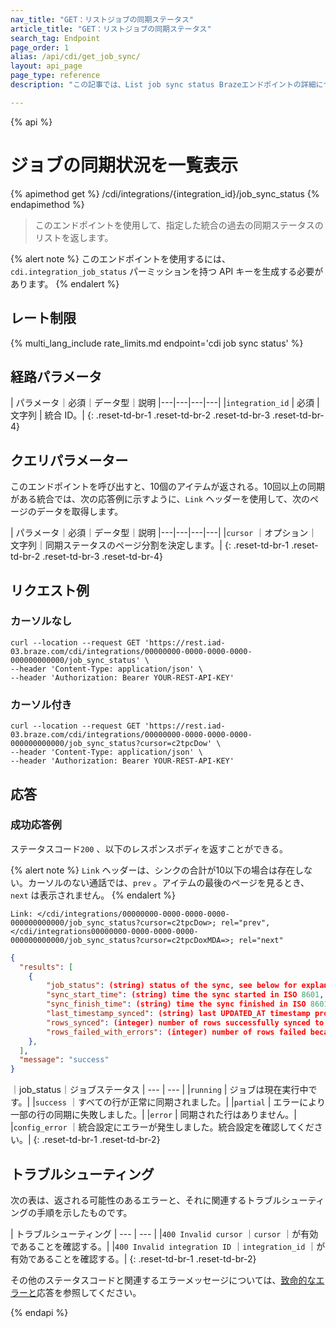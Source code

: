 ```yaml
---
nav_title: "GET：リストジョブの同期ステータス"
article_title: "GET：リストジョブの同期ステータス"
search_tag: Endpoint
page_order: 1
alias: /api/cdi/get_job_sync/
layout: api_page
page_type: reference
description: "この記事では、List job sync status Brazeエンドポイントの詳細について概説します。"

---
```

{% api %}
# ジョブの同期状況を一覧表示
{% apimethod get %}
/cdi/integrations/{integration_id}/job_sync_status
{% endapimethod %}

> このエンドポイントを使用して、指定した統合の過去の同期ステータスのリストを返します。

{% alert note %}
このエンドポイントを使用するには、`cdi.integration_job_status` パーミッションを持つ API キーを生成する必要があります。
{% endalert %}

## レート制限

{% multi_lang_include rate_limits.md endpoint='cdi job sync status' %}

## 経路パラメータ

| パラメータ｜必須｜データ型｜説明
|---|---|---|---|
|`integration_id` | 必須 | 文字列 | 統合 ID。|
{: .reset-td-br-1 .reset-td-br-2 .reset-td-br-3 .reset-td-br-4}

## クエリパラメーター

このエンドポイントを呼び出すと、10個のアイテムが返される。10回以上の同期がある統合では、次の応答例に示すように、`Link` ヘッダーを使用して、次のページのデータを取得します。

| パラメータ｜必須｜データ型｜説明
|---|---|---|---|
|`cursor` ｜オプション｜文字列｜同期ステータスのページ分割を決定します。|
{: .reset-td-br-1 .reset-td-br-2 .reset-td-br-3 .reset-td-br-4}

## リクエスト例

### カーソルなし

```
curl --location --request GET 'https://rest.iad-03.braze.com/cdi/integrations/00000000-0000-0000-0000-000000000000/job_sync_status' \
--header 'Content-Type: application/json' \
--header 'Authorization: Bearer YOUR-REST-API-KEY'
```

### カーソル付き

```
curl --location --request GET 'https://rest.iad-03.braze.com/cdi/integrations/00000000-0000-0000-0000-000000000000/job_sync_status?cursor=c2tpcDow' \
--header 'Content-Type: application/json' \
--header 'Authorization: Bearer YOUR-REST-API-KEY'
```

## 応答

### 成功応答例

ステータスコード`200` 、以下のレスポンスボディを返すことができる。

{% alert note %}
`Link` ヘッダーは、シンクの合計が10以下の場合は存在しない。カーソルのない通話では、`prev` 。アイテムの最後のページを見るとき、`next` は表示されません。
{% endalert %}

```
Link: </cdi/integrations/00000000-0000-0000-0000-000000000000/job_sync_status?cursor=c2tpcDow>; rel="prev",</cdi/integrations00000000-0000-0000-0000-000000000000/job_sync_status?cursor=c2tpcDoxMDA=>; rel="next"
```

```json
{
  "results": [
    {
        "job_status": (string) status of the sync, see below for explanation of different statuses,
        "sync_start_time": (string) time the sync started in ISO 8601,
        "sync_finish_time": (string) time the sync finished in ISO 8601,
        "last_timestamp_synced": (string) last UPDATED_AT timestamp processed by the sync in ISO 8601,
        "rows_synced": (integer) number of rows successfully synced to Braze,
        "rows_failed_with_errors": (integer) number of rows failed because of errors,
    },
  ],
  "message": "success"
}
```

｜job\_status｜ジョブステータス
| --- | --- |
|`running` | ジョブは現在実行中です。|
|`success` ｜すべての行が正常に同期されました。|
|`partial` | エラーにより一部の行の同期に失敗しました。|
|`error` | 同期された行はありません。|
|`config_error` ｜統合設定にエラーが発生しました。統合設定を確認してください。|
{: .reset-td-br-1 .reset-td-br-2}

## トラブルシューティング

次の表は、返される可能性のあるエラーと、それに関連するトラブルシューティングの手順を示したものです。

| トラブルシューティング
| --- | --- |
|`400 Invalid cursor` ｜`cursor` ｜が有効であることを確認する。|
|`400 Invalid integration ID` ｜`integration_id` ｜が有効であることを確認する。|
{: .reset-td-br-1 .reset-td-br-2}

その他のステータスコードと関連するエラーメッセージについては、[致命的なエラーと]({{site.baseurl}}/api/errors/#fatal-errors)応答を参照してください。

{% endapi %}
